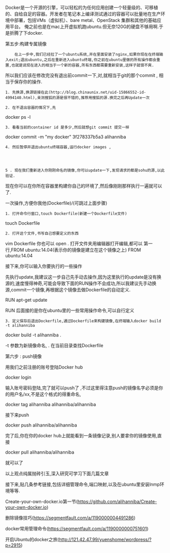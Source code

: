 Docker是一个开源的引擎，可以轻松的为任何应用创建一个轻量级的、可移植的、自给自足的容器。开发者在笔记本上编译测试通过的容器可以批量地在生产环境中部署，包括VMs（虚拟机）、bare metal、OpenStack 集群和其他的基础应用平台。
俺之前也是在mac上开虚拟机跑ubuntu.但无奈120G的硬盘不够用啊.于是折腾了下docker.

第五步:构建专属镜像

        在上一步中,我们已经拉了一个ubuntu系统,并在里面安装了nginx,如果你现在在终端输入exit;退出ubuntu,之后在重新进入ubuntu终端,你之前在ubuntu里做的所有操作都会重置,也就是说现在进入的相当于一个新的容器,所有东西都需要重新安装,这样子就很不爽.
所以我们应该在修改完没有退出前commit一下,对,就相当于git的那个commit , 相当于保存你的操作.

    1. 先换源,换源链接在此(http://blog.chinaunix.net/uid-15866552-id-4994140.html),亲测搜狐的源是很不错的,推荐用搜狐的源.换完之后再Update一次

    2. 在不退出容器的情况下,先
docker ps -l



    3. 看看当前的container id 是多少,然后就想git commit 提交一样

docker commit -m "my docker" 3f278337b5a3 alihanniba



    4. 然后暂停并退出ubuntu终端容器,运行docker images , 




    5 . 现在我们重新进入你刚刚命名的镜像,你可以update一下,发现请求的都是sohu的源,以此验证.



现在你可以在你所在容器里构建你自己的环境了,然后像刚刚那样执行一遍就可以了.

一次操作,方便你我他(Dockerfile)/(可跳过上面步骤)

    1. 打开命令行窗口,touch Dockerfile(新建一个Dockerfile文件)
touch Dockerfile



    2. 打开这个文件,书写自己想要定义的东西
vim Dockerfile
你也可以
open .
打开文件夹用编辑器打开编辑,都可以
第一行,FROM ubuntu:14.04(表示你的镜像是建立在这个镜像之上)
FROM ubuntu:14.04



接下来,你可以输入你要执行的一些操作

先执行update,我建议这一步自己先手动去操作,因为这里执行的update是没有换源的,速度慢得神奇,可能会导致下面的RUN操作不会成功,所以我建议先手动换源,commit一个镜像,再根据这个镜像去做Dockerfile的自动定义.

RUN apt-get update

RUN 后面接的是你在ubuntu里的一些常用操作命令,可以自行定义

    3. 定义保存后退出Dockerfile,通过Dockerfile来构建镜像,在终端输入docker build -t alihanniba

docker build -t alihanniba .



-t 参数为新镜像命名, . 在当前目录查找Dockerfile


第六步 : push镜像

用我们之前注册的账号登陆Docker hub

docker login



 输入账号密码登陆,完了就可以push了 ,不过这里得注意push的镜像名字必须是你的用户名/xx,不是这个格式的得重命名,

docker tag alihanniba alihanniba/alihanniba



 接下来push

docker push alihanniba/alihanniba



完了后,你在你的docker hub上就能看到一条镜像记录,别人要拿你的镜像使用,直接

docker pull alihanniba/alihanniba

就可以了

以上观点纯属抛砖引玉,深入研究可学习下面几篇文章

接下来,贴几条参考链接,包括详细管理命令,端口映射,以及在ubuntu里安装lnmp环境等等.

Create-your-own-docker.io第一节(https://github.com/alihanniba/Create-your-own-docker.io)

删除镜像技巧(https://segmentfault.com/a/1190000004491286)

docker常用管理命令(https://segmentfault.com/a/1190000000751601)

开启Ubuntu的docker之旅(http://121.42.47.99/yuenshome/wordpress/?p=2915)

